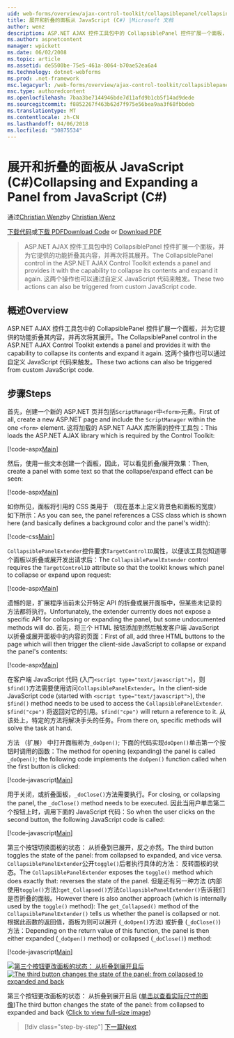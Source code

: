 ```yaml
---
uid: web-forms/overview/ajax-control-toolkit/collapsiblepanel/collapsing-and-expanding-a-panel-from-javascript-cs
title: 展开和折叠的面板从 JavaScript (C#) |Microsoft 文档
author: wenz
description: ASP.NET AJAX 控件工具包中的 CollapsiblePanel 控件扩展一个面板，并为它提供的功能折叠其内容，并将其展开...
ms.author: aspnetcontent
manager: wpickett
ms.date: 06/02/2008
ms.topic: article
ms.assetid: de5500be-75e5-461a-8064-b70ae52ea6a4
ms.technology: dotnet-webforms
ms.prod: .net-framework
msc.legacyurl: /web-forms/overview/ajax-control-toolkit/collapsiblepanel/collapsing-and-expanding-a-panel-from-javascript-cs
msc.type: authoredcontent
ms.openlocfilehash: 7baa3be7144946bde7d11afd9b1cb5f14ad9dede
ms.sourcegitcommit: f8852267f463b62d7f975e56bea9aa3f68fbbdeb
ms.translationtype: MT
ms.contentlocale: zh-CN
ms.lasthandoff: 04/06/2018
ms.locfileid: "30875534"
---
```

<a name="collapsing-and-expanding-a-panel-from-javascript-c"></a><span data-ttu-id="6f09b-103">展开和折叠的面板从 JavaScript (C#)</span><span class="sxs-lookup"><span data-stu-id="6f09b-103">Collapsing and Expanding a Panel from JavaScript (C#)</span></span>
====================
<span data-ttu-id="6f09b-104">通过[Christian Wenz](https://github.com/wenz)</span><span class="sxs-lookup"><span data-stu-id="6f09b-104">by [Christian Wenz](https://github.com/wenz)</span></span>

<span data-ttu-id="6f09b-105">[下载代码](http://download.microsoft.com/download/8/a/a/8aab3c3e-de6f-463f-805c-5fda567eef6e/CollapsiblePanel1.cs.zip)或[下载 PDF](http://download.microsoft.com/download/b/6/a/b6ae89ee-df69-4c87-9bfb-ad1eb2b23373/collapsiblepanel1CS.pdf)</span><span class="sxs-lookup"><span data-stu-id="6f09b-105">[Download Code](http://download.microsoft.com/download/8/a/a/8aab3c3e-de6f-463f-805c-5fda567eef6e/CollapsiblePanel1.cs.zip) or [Download PDF](http://download.microsoft.com/download/b/6/a/b6ae89ee-df69-4c87-9bfb-ad1eb2b23373/collapsiblepanel1CS.pdf)</span></span>

> <span data-ttu-id="6f09b-106">ASP.NET AJAX 控件工具包中的 CollapsiblePanel 控件扩展一个面板，并为它提供的功能折叠其内容，并再次将其展开。</span><span class="sxs-lookup"><span data-stu-id="6f09b-106">The CollapsiblePanel control in the ASP.NET AJAX Control Toolkit extends a panel and provides it with the capability to collapse its contents and expand it again.</span></span> <span data-ttu-id="6f09b-107">这两个操作也可以通过自定义 JavaScript 代码来触发。</span><span class="sxs-lookup"><span data-stu-id="6f09b-107">These two actions can also be triggered from custom JavaScript code.</span></span>


## <a name="overview"></a><span data-ttu-id="6f09b-108">概述</span><span class="sxs-lookup"><span data-stu-id="6f09b-108">Overview</span></span>

<span data-ttu-id="6f09b-109">ASP.NET AJAX 控件工具包中的 CollapsiblePanel 控件扩展一个面板，并为它提供的功能折叠其内容，并再次将其展开。</span><span class="sxs-lookup"><span data-stu-id="6f09b-109">The CollapsiblePanel control in the ASP.NET AJAX Control Toolkit extends a panel and provides it with the capability to collapse its contents and expand it again.</span></span> <span data-ttu-id="6f09b-110">这两个操作也可以通过自定义 JavaScript 代码来触发。</span><span class="sxs-lookup"><span data-stu-id="6f09b-110">These two actions can also be triggered from custom JavaScript code.</span></span>

## <a name="steps"></a><span data-ttu-id="6f09b-111">步骤</span><span class="sxs-lookup"><span data-stu-id="6f09b-111">Steps</span></span>

<span data-ttu-id="6f09b-112">首先，创建一个新的 ASP.NET 页并包括`ScriptManager`中`<form>`元素。</span><span class="sxs-lookup"><span data-stu-id="6f09b-112">First of all, create a new ASP.NET page and include the `ScriptManager` within the one `<form>` element.</span></span> <span data-ttu-id="6f09b-113">这将加载的 ASP.NET AJAX 库所需的控件工具包：</span><span class="sxs-lookup"><span data-stu-id="6f09b-113">This loads the ASP.NET AJAX library which is required by the Control Toolkit:</span></span>

[!code-aspx[Main](collapsing-and-expanding-a-panel-from-javascript-cs/samples/sample1.aspx)]

<span data-ttu-id="6f09b-114">然后，使用一些文本创建一个面板，因此，可以看见折叠/展开效果：</span><span class="sxs-lookup"><span data-stu-id="6f09b-114">Then, create a panel with some text so that the collapse/expand effect can be seen:</span></span>

[!code-aspx[Main](collapsing-and-expanding-a-panel-from-javascript-cs/samples/sample2.aspx)]

<span data-ttu-id="6f09b-115">如你所见，面板将引用的 CSS 类用于 （现在基本上定义背景色和面板的宽度） 如下所示：</span><span class="sxs-lookup"><span data-stu-id="6f09b-115">As you can see, the panel references a CSS class which is shown here (and basically defines a background color and the panel's width):</span></span>

[!code-css[Main](collapsing-and-expanding-a-panel-from-javascript-cs/samples/sample3.css)]

<span data-ttu-id="6f09b-116">`CollapsiblePanelExtender`控件要求`TargetControlID`属性，以便该工具包知道哪个面板以折叠或展开发出请求后：</span><span class="sxs-lookup"><span data-stu-id="6f09b-116">The `CollapsiblePanelExtender` control requires the `TargetControlID` attribute so that the toolkit knows which panel to collapse or expand upon request:</span></span>

[!code-aspx[Main](collapsing-and-expanding-a-panel-from-javascript-cs/samples/sample4.aspx)]

<span data-ttu-id="6f09b-117">遗憾的是，扩展程序当前未公开特定 API 的折叠或展开面板中，但某些未记录的方法都将执行。</span><span class="sxs-lookup"><span data-stu-id="6f09b-117">Unfortunately, the extender currently does not expose a specific API for collapsing or expanding the panel, but some undocumented methods will do.</span></span> <span data-ttu-id="6f09b-118">首先，将三个 HTML 按钮添加到然后触发客户端 JavaScript 以折叠或展开面板中的内容的页面：</span><span class="sxs-lookup"><span data-stu-id="6f09b-118">First of all, add three HTML buttons to the page which will then trigger the client-side JavaScript to collapse or expand the panel's contents:</span></span>

[!code-aspx[Main](collapsing-and-expanding-a-panel-from-javascript-cs/samples/sample5.aspx)]

<span data-ttu-id="6f09b-119">在客户端 JavaScript 代码 (入门`<script type="text/javascript">`)，则`$find()`方法需要使用访问`CollapsiblePanelExtender`。</span><span class="sxs-lookup"><span data-stu-id="6f09b-119">In the client-side JavaScript code (started with `<script type="text/javascript">`), the `$find()` method needs to be used to access the `CollapsiblePanelExtender`.</span></span> <span data-ttu-id="6f09b-120">`$find("cpe")` 将返回对它的引用。</span><span class="sxs-lookup"><span data-stu-id="6f09b-120">`$find("cpe")` will return a reference to it.</span></span> <span data-ttu-id="6f09b-121">从该处上，特定的方法将解决手头的任务。</span><span class="sxs-lookup"><span data-stu-id="6f09b-121">From there on, specific methods will solve the task at hand.</span></span>

<span data-ttu-id="6f09b-122">方法 （扩展） 中打开面板称为`_doOpen()`; 下面的代码实现`doOpen()`单击第一个按钮时调用的函数：</span><span class="sxs-lookup"><span data-stu-id="6f09b-122">The method for opening (expanding) the panel is called `_doOpen()`; the following code implements the `doOpen()` function called when the first button is clicked:</span></span>

[!code-javascript[Main](collapsing-and-expanding-a-panel-from-javascript-cs/samples/sample6.js)]

<span data-ttu-id="6f09b-123">用于关闭，或折叠面板，`_doClose()`方法需要执行。</span><span class="sxs-lookup"><span data-stu-id="6f09b-123">For closing, or collapsing the panel, the `_doClose()` method needs to be executed.</span></span> <span data-ttu-id="6f09b-124">因此当用户单击第二个按钮上时，调用下面的 JavaScript 代码：</span><span class="sxs-lookup"><span data-stu-id="6f09b-124">So when the user clicks on the second button, the following JavaScript code is called:</span></span>

[!code-javascript[Main](collapsing-and-expanding-a-panel-from-javascript-cs/samples/sample7.js)]

<span data-ttu-id="6f09b-125">第三个按钮切换面板的状态： 从折叠到已展开，反之亦然。</span><span class="sxs-lookup"><span data-stu-id="6f09b-125">The third button toggles the state of the panel: from collapsed to expanded, and vice versa.</span></span> <span data-ttu-id="6f09b-126">`CollapsiblePanelExtender`公开`toggle()`后者执行具体的方法： 反转面板的状态。</span><span class="sxs-lookup"><span data-stu-id="6f09b-126">The `CollapsiblePanelExtender` exposes the `toggle()` method which does exactly that: reverses the state of the panel.</span></span> <span data-ttu-id="6f09b-127">但是还有另一种方法 (内部使用`toggle()`方法):`get_Collapsed()`方法`CollapsiblePanelExtender()`告诉我们是否折叠的面板。</span><span class="sxs-lookup"><span data-stu-id="6f09b-127">However there is also another approach (which is internally used by the `toggle()` method): The `get_Collapsed()` method of the `CollapsiblePanelExtender()` tells us whether the panel is collapsed or not.</span></span> <span data-ttu-id="6f09b-128">根据此函数的返回值，面板为则可以展开 (`_doOpen()`方法) 或折叠 (`_doClose()`) 方法：</span><span class="sxs-lookup"><span data-stu-id="6f09b-128">Depending on the return value of this function, the panel is then either expanded (`_doOpen()` method) or collapsed (`_doClose()`) method:</span></span>

[!code-javascript[Main](collapsing-and-expanding-a-panel-from-javascript-cs/samples/sample8.js)]


<span data-ttu-id="6f09b-129">[![第三个按钮更改面板的状态： 从折叠到展开且后](collapsing-and-expanding-a-panel-from-javascript-cs/_static/image2.png)](collapsing-and-expanding-a-panel-from-javascript-cs/_static/image1.png)</span><span class="sxs-lookup"><span data-stu-id="6f09b-129">[![The third button changes the state of the panel: from collapsed to expanded and back](collapsing-and-expanding-a-panel-from-javascript-cs/_static/image2.png)](collapsing-and-expanding-a-panel-from-javascript-cs/_static/image1.png)</span></span>

<span data-ttu-id="6f09b-130">第三个按钮更改面板的状态： 从折叠到展开且后 ([单击以查看实际尺寸的图像](collapsing-and-expanding-a-panel-from-javascript-cs/_static/image3.png))</span><span class="sxs-lookup"><span data-stu-id="6f09b-130">The third button changes the state of the panel: from collapsed to expanded and back ([Click to view full-size image](collapsing-and-expanding-a-panel-from-javascript-cs/_static/image3.png))</span></span>

> [!div class="step-by-step"]
> [<span data-ttu-id="6f09b-131">下一篇</span><span class="sxs-lookup"><span data-stu-id="6f09b-131">Next</span></span>](collapsing-and-expanding-a-panel-from-javascript-vb.md)
